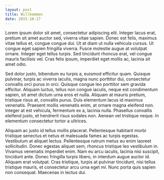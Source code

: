 ```yaml
---
layout: post
title: Willkommen
date: 2015-10-17
---
```


Lorem ipsum dolor sit amet, consectetur adipiscing elit. Integer lacus erat, pretium sit amet auctor sed, viverra vitae sapien. Donec est felis, maximus vitae tellus et, congue congue dui. Ut at diam ut nulla vehicula cursus. Ut congue eget sapien fringilla viverra. Fusce molestie augue at volutpat ornare. Integer eget tellus turpis. Sed tincidunt rhoncus erat, vel congue mauris facilisis vel. Cras felis ipsum, imperdiet eget mollis ac, lacinia sit amet odio.

Sed dolor justo, bibendum eu turpis a, euismod efficitur quam. Quisque pulvinar, turpis ac viverra iaculis, magna nunc porttitor dui, consectetur convallis orci purus in orci. Quisque congue leo porttitor sem gravida efficitur. Aliquam luctus, tellus non congue iaculis, neque est condimentum sapien, sit amet dictum urna eros et nulla. Aliquam at mauris pretium, tristique risus at, convallis purus. Duis elementum lacus id maximus venenatis. Praesent mollis venenatis enim, at ornare magna eleifend non. Integer at est vehicula, fermentum ex a, lacinia nulla. Phasellus convallis eleifend justo, et hendrerit risus sodales non. Aenean vel tristique neque. In elementum consectetur tortor a ultrices.

Aliquam ac justo id tellus mollis placerat. Pellentesque habitant morbi tristique senectus et netus et malesuada fames ac turpis egestas. Vestibulum at aliquet lectus. Pellentesque rutrum metus eu enim laoreet sollicitudin. Donec egestas aliquet sem, rhoncus tristique leo vestibulum in. Vivamus venenatis imperdiet enim. Nam eu arcu iaculis, lacinia nisi suscipit, tincidunt ante. Donec fringilla turpis libero, in interdum augue auctor id. Aliquam erat volutpat. Cras tristique, turpis at pulvinar tincidunt, nisi tellus tristique mauris, et consectetur arcu urna eget mi. Nunc porta quis sapien non consequat. Maecenas in lectus dui.

